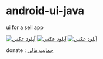 # android-ui-java
ui for a sell app

<a href="http://uupload.ir/view/w4j3_screenshot_2020-01-31-22-59-50.png" target="_blank"><img src="http://uupload.ir/files/w4j3_screenshot_2020-01-31-22-59-50_thumb.png" border="0" alt="آپلود عکس" /></a>
<a href="http://uupload.ir/view/er8r_screenshot_2020-01-31-23-00-05.png" target="_blank"><img src="http://uupload.ir/files/er8r_screenshot_2020-01-31-23-00-05_thumb.png" border="0" alt="آپلود عکس" /></a>
<a href="http://uupload.ir/view/v6bg_screenshot_2020-01-31-23-00-18.png" target="_blank"><img src="http://uupload.ir/files/v6bg_screenshot_2020-01-31-23-00-18_thumb.png" border="0" alt="آپلود عکس" /></a>

donate : <a href="http://idpay.ir/modos">حمایت مالی</a>
